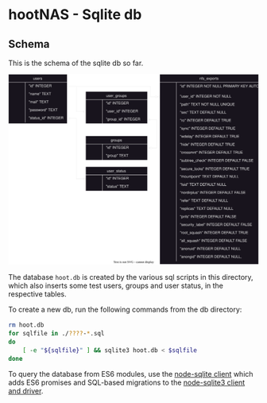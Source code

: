 # hootNAS - Sqlite db 

## Schema
This is the schema of the sqlite db so far. 

![db schema](/db/assets/db-schema.drawio.svg "db schema")

The database `hoot.db` is created by the various sql scripts in this directory, 
which also inserts some test users, groups and user status, in the respective 
tables.

To create a new db, run the following commands from the db directory:

```bash
rm hoot.db
for sqlfile in ./????-*.sql
do
	[ -e "${sqlfile}" ] && sqlite3 hoot.db < $sqlfile
done
```

To query the database from ES6 modules, use the 
[node-sqlite client](https://github.com/kriasoft/node-sqlite) which adds ES6 
promises and SQL-based migrations to the 
[node-sqlite3 client and driver](https://github.com/TryGhost/node-sqlite3).
